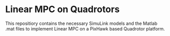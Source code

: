 # Linear MPC on Quadrotors 

This repositiory contains the necessary SimuLink models and the Matlab .mat files to implement Linear MPC on a PixHawk based Quadrotor platform.

